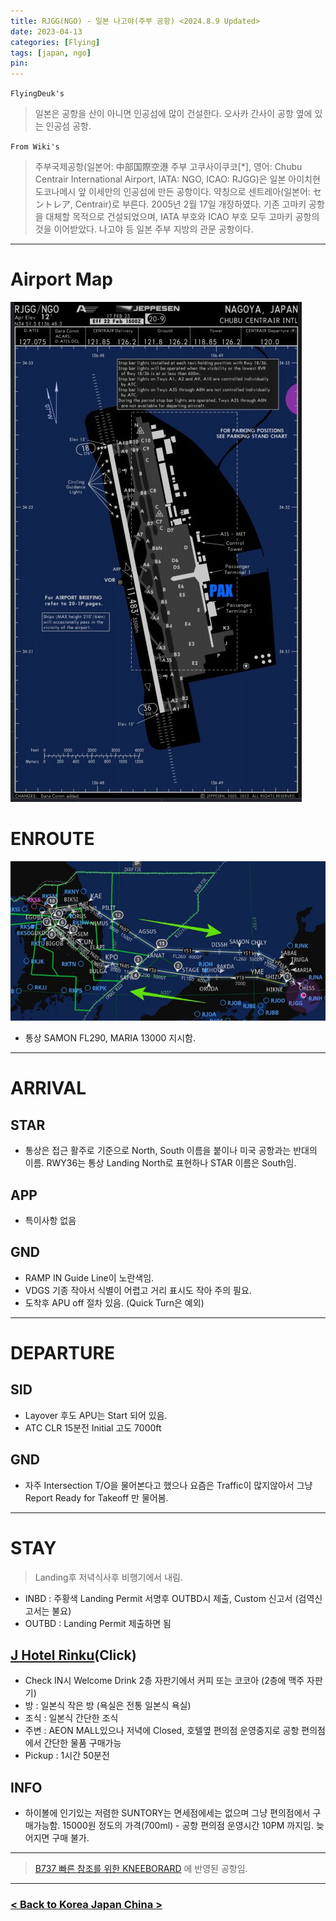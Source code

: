 ```yaml
---
title: RJGG(NGO) - 일본 나고야(주부 공항) <2024.8.9 Updated>
date: 2023-04-13
categories: [Flying]
tags: [japan, ngo]
pin:
---
```


`FlyingDeuk's`
>일본은 공항을 산이 아니면 인공섬에 많이 건설한다. 오사카 간사이 공항 옆에 있는 인공섬 공항.

`From Wiki's`
>주부국제공항(일본어: 中部国際空港 주부 고쿠사이쿠코[*], 영어: Chubu Centrair International Airport, IATA: NGO, ICAO: RJGG)은 일본 아이치현 도코나메시 앞 이세만의 인공섬에 만든 공항이다. 약칭으로 센트레아(일본어: セントレア, Centrair)로 부른다. 2005년 2월 17일 개장하였다. 기존 고마키 공항을 대체할 목적으로 건설되었으며, IATA 부호와 ICAO 부호 모두 고마키 공항의 것을 이어받았다. 나고야 등 일본 주부 지방의 관문 공항이다.

-------

# Airport Map
![ngo](/img/flying/airport/ngo_ap.jpg)

# ENROUTE
![ngo](/img/flying/airport/icnngo.jpg)
- 통상 SAMON FL290, MARIA 13000 지시함. 


-------

# ARRIVAL
## STAR
- 통상은 접근 활주로 기준으로 North, South 이름을 붙이나 미국 공항과는 반대의 이름. RWY36는 통상 Landing North로 표현하나 STAR 이름은 South임. 

## APP
- 특이사항 없음


## GND
- RAMP IN Guide Line이 노란색임.
- VDGS 기종 작아서 식별이 어렵고 거리 표시도 작아 주의 필요. 
- 도착후 APU off 절차 있음. (Quick Turn은 예외)


------

# DEPARTURE
## SID
- Layover 후도 APU는 Start 되어 있음. 
- ATC CLR 15분전 Initial 고도 7000ft


## GND 
- 자주 Intersection T/O을 물어본다고 했으나 요즘은 Traffic이 많지않아서 그냥 Report Ready for Takeoff 만 물어봄. 

-------

# STAY
> Landing후 저녁식사후 비행기에서 내림. 

- INBD : 주황색 Landing Permit 서명후 OUTBD시 제출, Custom 신고서 (검역신고서는 불요)
- OUTBD : Landing Permit 제출하면 됨

## [J Hotel Rinku](https://goo.gl/maps/ej83JkWcodAWj7CF6)(Click)
- Check IN시 Welcome Drink 2층 자판기에서 커피 또는 코코아 (2층에 맥주 자판기)
- 방 : 일본식 작은 방 (욕실은 전통 일본식 욕실)
- 조식 : 일본식 간단한 조식 
- 주변 : AEON MALL있으나 저녁에 Closed, 호텔옆 편의점 운영중지로 공항 편의점에서 간단한 물품 구매가능
- Pickup : 1시간 50분전

## INFO
- 하이볼에 인기있는 저렴한 SUNTORY는 면세점에세는 없으며 그냥 편의점에서 구매가능함. 15000원 정도의 가격(700ml) - 공항 편의점 운영시간 10PM 까지임. 늦어지면 구매 불가. 


----

> [B737 빠른 참조를 위한 KNEEBORARD](/posts/B737-kneeboard/) 에 반영된 공항임. 

----

### [< Back to Korea Japan China >](/posts/KoreaJapanChina/)
